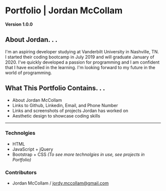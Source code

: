 # Portfolio | Jordan McCollam

**Version 1.0.0**

## About Jordan. . . 
I'm an aspiring developer studying at Vanderbilt University in Nashville, TN. I started their coding bootcamp in July 2019 and will graduate January of 2020. I've quickly developed a passion for programming and I am confident that I have excelled in the learning. I'm looking forward to my future in the world of programming.

## What This Portfolio Contains. . . 
* About Jordan McCollam
* Links to Github, Linkedin, Email, and Phone Number
* Links and screenshots of projects Jordan has worked on
* Aesthetic design to showcase coding skills

---

### Technolgies
- HTML
- JavaScript + jQuery
- Bootstrap + CSS
*(To see more technolgies in use, see projects in Portfolio)*

### Contributors
* Jordan McCollam / <jordy.mccollam@gmail.com>




